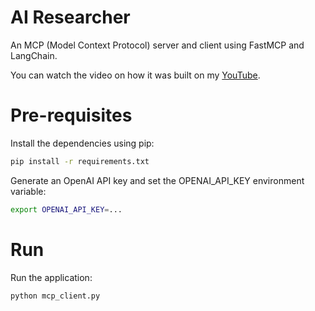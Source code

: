 # AI Researcher
An MCP (Model Context Protocol) server and client using FastMCP and LangChain. 

You can watch the video on how it was built on my [YouTube](https://youtu.be/3K39NJbp2IA).

# Pre-requisites

Install the dependencies using pip:

```bash
pip install -r requirements.txt
```

Generate an OpenAI API key and set the OPENAI_API_KEY environment variable:

```bash
export OPENAI_API_KEY=...
```

# Run
Run the application:

```bash
python mcp_client.py
```